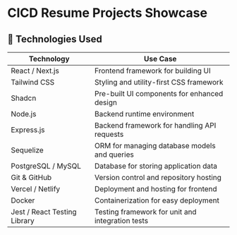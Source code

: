 # CICD Resume Projects Showcase

## 🚀 Technologies Used

| Technology    | Use Case |
|--------------|----------|
| React / Next.js | Frontend framework for building UI |
| Tailwind CSS  | Styling and utility-first CSS framework |
| Shadcn        | Pre-built UI components for enhanced design |
| Node.js       | Backend runtime environment |
| Express.js    | Backend framework for handling API requests |
| Sequelize     | ORM for managing database models and queries |
| PostgreSQL / MySQL | Database for storing application data |
| Git & GitHub  | Version control and repository hosting |
| Vercel / Netlify | Deployment and hosting for frontend |
| Docker        | Containerization for easy deployment |
| Jest / React Testing Library | Testing framework for unit and integration tests |

